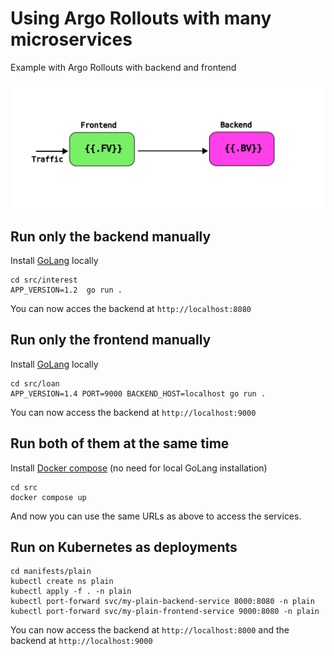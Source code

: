 # Using Argo Rollouts with many microservices

Example with Argo Rollouts with backend and frontend

![Dashboard](src/loan/static/diagram.svg)

## Run only the backend manually

Install [GoLang](https://go.dev/) locally

```
cd src/interest
APP_VERSION=1.2  go run .
```
You can now acces the backend at `http://localhost:8080`

## Run only the frontend manually

Install [GoLang](https://go.dev/) locally

```
cd src/loan
APP_VERSION=1.4 PORT=9000 BACKEND_HOST=localhost go run .
```

You can now access the backend at `http://localhost:9000`

## Run both of them at the same time

Install [Docker compose](https://docs.docker.com/compose/) (no need for local GoLang installation)

```
cd src
docker compose up
```

And now you can use the same URLs as above to access the services.

## Run on Kubernetes as deployments

```
cd manifests/plain
kubectl create ns plain
kubectl apply -f . -n plain
kubectl port-forward svc/my-plain-backend-service 8000:8080 -n plain
kubectl port-forward svc/my-plain-frontend-service 9000:8080 -n plain
```

You can now access the backend at `http://localhost:8000` and the backend at `http://localhost:9000`